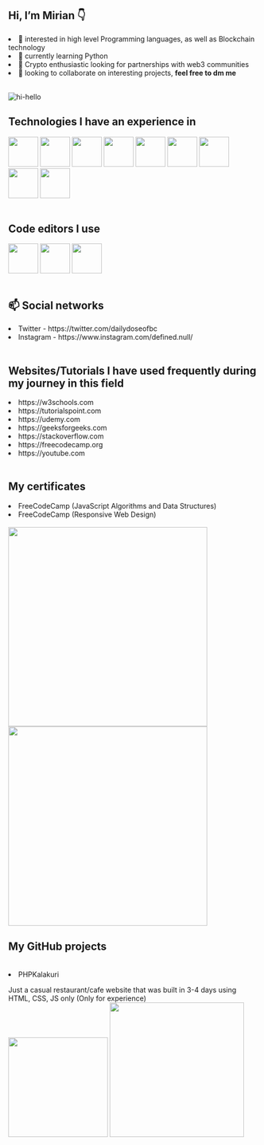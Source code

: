 <h2> Hi, I’m Mirian 👇</h2>
<li>👀 interested in high level Programming languages, as well as Blockchain technology</li>
<li>🌱 currently learning Python </li>
<li>🚀 Crypto enthusiastic looking for partnerships with web3 communities</li>
<li>💞️ looking to collaborate on interesting projects, <b> feel free to dm me </b></li> <br>

![hi-hello](https://media.tenor.com/c4cx59tZFTkAAAAC/baymax-hello.gif)

<b><h2>Technologies I have an experience in</h2></b>
<div class="flex-container">
<img src="https://i.ibb.co/qD05LPK/Screenshot-1.png" width="60" height="60">
<img src="https://www.kindpng.com/picc/m/159-1595848_python-logo-png-transparent-background-python-logo-png.png" width="60" height="60">
<img src="https://i.ibb.co/zxHKT08/jquery-logo-vector-download.jpg" width="60" height="60">
<img src="https://i.ibb.co/MCff4yS/Unofficial-Java-Script-logo-2-svg.png" width="60" height="60">
<img src="https://i.ibb.co/2ZVXt03/Screenshot-3.png" width="60" height="60">
<img src="https://i.ibb.co/QYfBVgd/png-transparent-logo-css-css3.png" width="60" height="60">
<img src="https://w7.pngwing.com/pngs/201/90/png-transparent-logo-html-html5.png" width="60" height="60">
<img src="https://www.klaasnienhuis.nl/wp/wp-content/uploads/2014/01/Git-Logo-2Color-770x321.jpg" width="60" height="60">
<img src="https://camo.githubusercontent.com/c8bfe60ac8e0ba7e41112c96dee3c05376ef21bd2770f6b901c51431f8875ce2/68747470733a2f2f692e6962622e636f2f48725730504a672f52656163742e706e67" width="60" height="60">
</div>
<br>
<b><h2>Code editors I use</h2></b>
<div class="flex-container">
<img src="https://pngset.com/images/vscode-icons-horizontal-label-text-alphabet-word-transparent-png-2658501.png" width="60" height="60">
<img src="https://upload.wikimedia.org/wikipedia/commons/thumb/1/1d/PyCharm_Icon.svg/1200px-PyCharm_Icon.svg.png" width="60" height="60">
<img src="https://encrypted-tbn0.gstatic.com/images?q=tbn:ANd9GcSH8N8KE4y18dx83gLr5jvbjuFJ4RNBR8tPxOAU-4mvtPQ1sVu9scJMRTeGF3Z-Gyaj7ow&usqp=CAU" width="60" height="60">
</div><br>
<h2>📫 Social networks</h2>
<li>Twitter - https://twitter.com/dailydoseofbc</li>
<li>Instagram - https://www.instagram.com/defined.null/</li>
<br>
<b><h2>Websites/Tutorials I have used frequently during my journey in this field</h2></b>
<li>https://w3schools.com</li>
<li>https://tutorialspoint.com</li>
<li>https://udemy.com</li>
<li>https://geeksforgeeks.com</li>
<li>https://stackoverflow.com</li>
<li>https://freecodecamp.org</li>
<li>https://youtube.com</li><br>
<div>
<h2>My certificates</h2>
<li>FreeCodeCamp (JavaScript Algorithms and Data Structures)</li> <li>FreeCodeCamp (Responsive Web Design)</li> <br>
<a href="https://www.freecodecamp.org/certification/Mirian/javascript-algorithms-and-data-structures"><img src="https://i.postimg.cc/x1W9x8MT/Screenshot-1.png" width="400"></a>
<a href="https://www.freecodecamp.org/certification/Mirian/responsive-web-design"><img src="https://i.postimg.cc/pdcVfCC4/Screenshot-4.png" width="400"></a><br>
 <h2>My GitHub projects</h2><br>
 <li>PHPKalakuri</li>
<p>Just a casual restaurant/cafe website that was built in 3-4 days using HTML, CSS, JS only (Only for experience)<br>
<img src="https://66.media.tumblr.com/4bd8e6bdd5599a390cd7199a5f4d2cbd/977ca883a9c49235-a0/s1280x1920/da727bcc0d3d5590fd5c57be4a7fe59a977f4d32.gif" width="200">
<img src="https://i.ibb.co/F3zHg9h/Dangerous-Sociable-Galago-size-restricted.gif" width="270">
</div>
